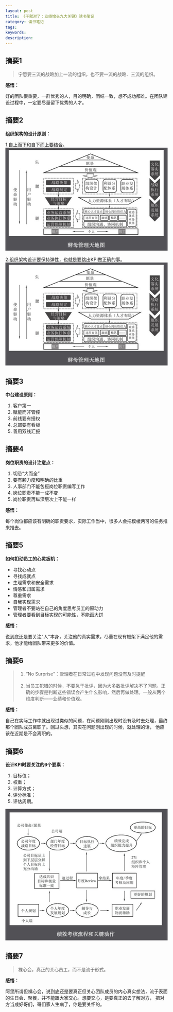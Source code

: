 ```yaml
---
layout: post
title: 《干就对了：业绩增长九大关键》读书笔记
category: 读书笔记
tags: 
keywords:
description:
---
```


## 摘要1

> 宁愿要三流的战略加上一流的组织，也不要一流的战略、三流的组织。
 
**感悟：** 

好的团队很重要，一群优秀的人，目的明确，团结一致，想不成功都难。在团队建设过程中，一定要尽量留下优秀的人才。


## 摘要2

**组织架构的设计原则：**

1.自上而下和自下而上要结合。
![](/public/img/book_1.png)

2.组织架构设计要保持弹性，也就是要跳出KPI做正确的事。
![](/public/img/book_1.png)

## 摘要3

**中台建设原则：**

1. 客户第一
2. 赋能而非管控
3. 前线要有授权
4. 总部要有看板
5. 善用双线汇报

## 摘要4

**岗位职责的设计注意点：**

1. 切忌“大而全”
2. 要有颗力度和明确的比重
3. 人事部门不能包揽岗位职责编写工作
4. 岗位职责不能一成不变
5. 岗位职责再纵深层次上不能一样

**感悟：** 

每个岗位都应该有明确的职责要求，实际工作当中，很多人会把模棱两可的任务推来推去。

## 摘要5

**如何扣动员工的心灵扳机：**

- 寻找心动点
- 寻找成就点
- 生理需求和安全需求
- 情感和归属需求
- 尊重需求
- 自我实现需求
- 管理者不要站在自己的角度思考员工的原动力
- 管理者要看到目标实现的可能性，不能画大饼

**感悟：**

说到底还是要关注"人"本身，关注他的真实需求，尽量在现有框架下满足他的需求，他才能给团队带来更多的价值。

## 摘要6

> 1. “No Surprise”：管理者在日常过程中发现问题没有及时提醒<br/><br/>
> 2. 当员工犯错的时候，不要急于批评，因为大多数批评解决不了问题。正确的步骤是判断这些错误会产生什么影响，然后再做处理。一般从两个维度判断——业绩和价值观。

**感悟：**

自己在实际工作中就出现过类似的问题，在问题刚刚出现时没有及时去处理，最终那个团队成员离职了。回过头想，其实在问题刚出现的时候，就处理的话，
他应该在近期是不会离职的。

## 摘要6

**设计KPI时要关注的6个要素：**

1. 目标值；
2. 权重；
3. 计算方式；
4. 评分标准；
5. 评估周期。

![](/public/img/book_3.png)

## 摘要7

> 裸心会，真正的关心员工，而不是流于形式。

**感悟：**

阿里所谓但裸心会，说到底还是要真正但关心团队成员的内心真实想法，流于表面的生日会、聚餐，并不能跟大家交心。想要交心，是要真正的去了解对方，
把对方当成好哥们，哥们家人生病了，你是要关怀的。